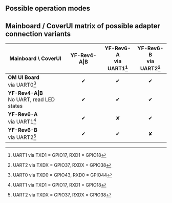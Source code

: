 ## Possible operation modes

## Mainboard / CoverUI matrix of possible adapter connection variants

| Mainboard \ CoverUI                           | YF-Rev4-A\|B | YF-Rev6-A<br>via UART1[^1] | YF-Rev6-B<br>via UART2[^2] |
|-----------------------------------------------|:------------:|:--------------------------:|:--------------------------:|
| **OM UI Board**<br>via UART0[^3]              |       ✔      |           ✔               |          ✔                 |
| **YF-Rev4-A\|B**<br>No UART, read LED states  |       ✔      |           ✔               |          ✔                 |
| **YF-Rev6-A**<br>via UART1[^1]                |       ✔      |           ✘               |          ✔                 |
| **YF-Rev6-B**<br>via UART2[^2]                |       ✔      |           ✔               |          ✘                 |

[^1]: UART1 via TXD1 = GPIO17, RXD1 = GPIO18
[^2]: UART2 via TXDX = GPIO37, RXDX = GPIO38
[^3]: UART0 via TXD0 = GPIO43, RXD0 = GPIO44
